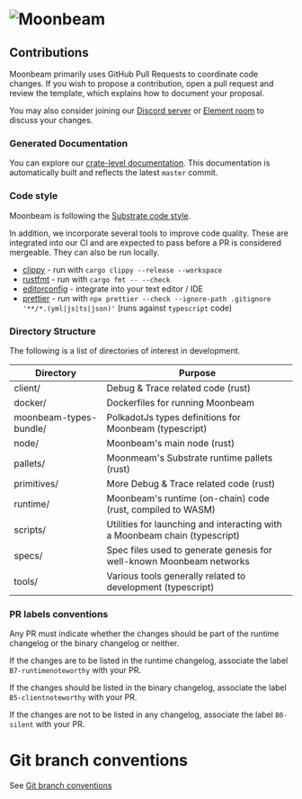 # ![Moonbeam](media/moonbeam-cover.jpg)

## Contributions

Moonbeam primarily uses GitHub Pull Requests to coordinate code changes. If you wish to propose a
contribution, open a pull request and review the template, which explains how to document your
proposal.

You may also consider joining our [Discord server](https://discord.gg/PfpUATX) or
[Element room](https://app.element.io/#/room/#moonbeam:matrix.org) to discuss your changes.

### Generated Documentation

You can explore our [crate-level documentation](https://purestake.github.io/moonbeam).
This documentation is
automatically built and reflects the latest `master` commit.

### Code style

Moonbeam is following the
[Substrate code style](https://github.com/paritytech/substrate/blob/master/docs/STYLE_GUIDE.md).

In addition, we incorporate several tools to improve code quality. These are integrated into our CI
and are expected to pass before a PR is considered mergeable. They can also be run locally.

* [clippy](https://github.com/rust-lang/rust-clippy) - run with `cargo clippy --release --workspace`
* [rustfmt](https://github.com/rust-lang/rustfmt) - run with `cargo fmt -- --check`
* [editorconfig](https://editorconfig.org/) - integrate into your text editor / IDE
* [prettier](https://prettier.io/) - run with `npx prettier --check --ignore-path .gitignore '**/*.(yml|js|ts|json)'` (runs against `typescript` code)

### Directory Structure

The following is a list of directories of interest in development.

|Directory              |Purpose                                                                     |
| --------------------- | -------------------------------------------------------------------------- |
|client/                | Debug & Trace related code (rust)                                          |
|docker/                | Dockerfiles for running Moonbeam                                           |
|moonbeam-types-bundle/ | PolkadotJs types definitions for Moonbeam (typescript)                     |
|node/                  | Moonbeam's main node (rust)                                                |
|pallets/               | Moonmeam's Substrate runtime pallets (rust)                                |
|primitives/            | More Debug & Trace related code (rust)                                     |
|runtime/               | Moonbeam's runtime (on-chain) code (rust, compiled to WASM)                |
|scripts/               | Utilities for launching and interacting with a Moonbeam chain (typescript) |
|specs/                 | Spec files used to generate genesis for well-known Moonbeam networks       |
|tools/                 | Various tools generally related to development (typescript)                |

### PR labels conventions

Any PR must indicate whether the changes should be part of the runtime changelog or the binary changelog or neither.

If the changes are to be listed in the runtime changelog, associate the label `B7-runtimenoteworthy` with your PR.

If the changes should be listed in the binary changelog, associate the label `B5-clientnoteworthy` with your PR.

If the changes are not to be listed in any changelog, associate the label `B0-silent` with your PR.

# Git branch conventions

See [Git branch conventions](docs/git-branches-conventions.md)
